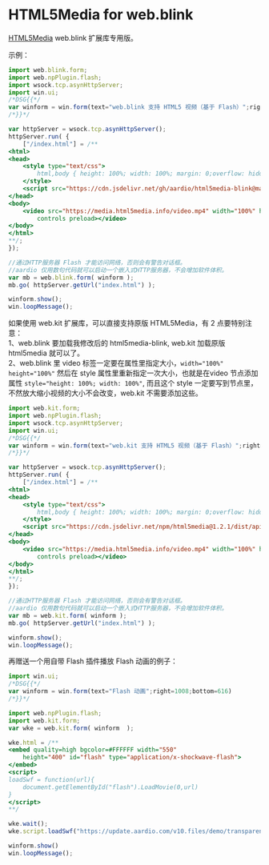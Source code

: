 # HTML5Media for web.blink

[HTML5Media](https://github.com/etianen/html5media) web.blink 扩展库专用版。

示例：
```javascript
import web.blink.form;
import web.npPlugin.flash;
import wsock.tcp.asynHttpServer;
import win.ui;
/*DSG{{*/
var winform = win.form(text="web.blink 支持 HTML5 视频（基于 Flash）";right=1008;bottom=616)
/*}}*/

var httpServer = wsock.tcp.asynHttpServer(); 
httpServer.run( {
	["/index.html"] = /**
<html>
<head>
    <style type="text/css">
        html,body { height: 100%; width: 100%; margin: 0;overflow: hidden; }
    </style>
    <script src="https://cdn.jsdelivr.net/gh/aardio/html5media-blink@main/html5media.min.js"></script>
</head>
<body>
    <video src="https://media.html5media.info/video.mp4" width="100%" height="100%" style="height: 100%; width: 100%"
        controls preload></video>
</body>
</html>
**/;
}); 

//通过HTTP服务器 Flash 才能访问网络，否则会有警告对话框。
//aardio 仅用数句代码就可以启动一个嵌入式HTTP服务器，不会增加软件体积。
var mb = web.blink.form( winform );
mb.go( httpServer.getUrl("index.html") );

winform.show(); 
win.loopMessage();
```

如果使用 web.kit 扩展库，可以直接支持原版 HTML5Media，有 2 点要特别注意：  
1、web.blink 要加载我修改后的 html5media-blink, web.kit 加载原版 html5media 就可以了。  
2、web.blink 里 video 标签一定要在属性里指定大小，`width="100%" height="100%"` 然后在 style 属性里重新指定一次大小，也就是在video 节点添加属性 `style="height: 100%; width: 100%"`, 而且这个 style 一定要写到节点里，不然放大缩小视频的大小不会改变，web.kit 不需要添加这些。  

```javascript
import web.kit.form;
import web.npPlugin.flash;
import wsock.tcp.asynHttpServer;
import win.ui;
/*DSG{{*/
var winform = win.form(text="web.kit 支持 HTML5 视频（基于 Flash）";right=1008;bottom=616)
/*}}*/

var httpServer = wsock.tcp.asynHttpServer(); 
httpServer.run( {
	["/index.html"] = /**
<html>
<head>
    <style type="text/css">
        html,body { height: 100%; width: 100%; margin: 0;overflow: hidden; }
    </style>
    <script src="https://cdn.jsdelivr.net/npm/html5media@1.2.1/dist/api/1.2.1/html5media.js"></script>
</head>
<body>
    <video src="https://media.html5media.info/video.mp4" width="100%" height="100%"
        controls preload></video>
</body>
</html>
**/;
}); 

//通过HTTP服务器 Flash 才能访问网络，否则会有警告对话框。
//aardio 仅用数句代码就可以启动一个嵌入式HTTP服务器，不会增加软件体积。
var mb = web.kit.form( winform );
mb.go( httpServer.getUrl("index.html") );

winform.show(); 
win.loopMessage();
```

再赠送一个用自带 Flash 插件播放 Flash 动画的例子：

```javascript
import win.ui;
/*DSG{{*/
var winform = win.form(text="Flash 动画";right=1008;bottom=616)
/*}}*/

import web.npPlugin.flash;
import web.kit.form;
var wke = web.kit.form( winform  );

wke.html = /**
<embed quality=high bgcolor=#FFFFFF width="550"
    height="400" id="flash" type="application/x-shockwave-flash">
</embed>
<script>
loadSwf = function(url){
	document.getElementById("flash").LoadMovie(0,url)
}
</script>
**/

wke.wait();
wke.script.loadSwf("https://update.aardio.com/v10.files/demo/transparent.swf")

winform.show() 
win.loopMessage();
```


